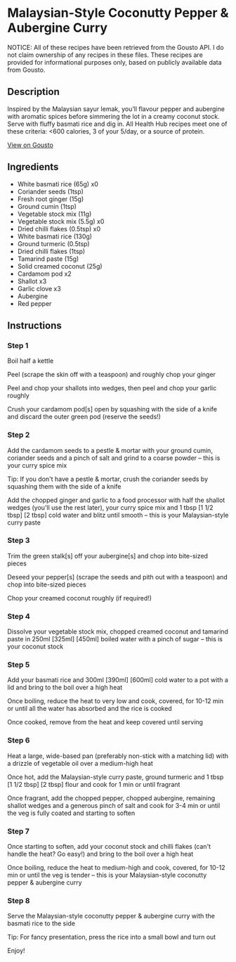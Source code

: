 # Malaysian-Style Coconutty Pepper & Aubergine Curry

NOTICE: All of these recipes have been retrieved from the Gousto API. I do not claim ownership of any recipes in these files. These recipes are provided for informational purposes only, based on publicly available data from Gousto.

## Description

Inspired by the Malaysian sayur lemak, you’ll flavour pepper and aubergine with aromatic spices before simmering the lot in a creamy coconut stock. Serve with fluffy basmati rice and dig in. All Health Hub recipes meet one of these criteria: <600 calories, 3 of your 5/day, or a source of protein.

[View on Gousto](https://www.gousto.co.uk/recipes/cookbook/malaysian-style-coconutty-red-pepper-aubergine-curry)

## Ingredients

- White basmati rice (65g) x0
- Coriander seeds (1tsp)
- Fresh root ginger (15g)
- Ground cumin (1tsp)
- Vegetable stock mix (11g)
- Vegetable stock mix (5.5g) x0
- Dried chilli flakes (0.5tsp) x0
- White basmati rice (130g)
- Ground turmeric (0.5tsp)
- Dried chilli flakes (1tsp)
- Tamarind paste (15g)
- Solid creamed coconut (25g)
- Cardamom pod x2
- Shallot x3
- Garlic clove x3
- Aubergine
- Red pepper

## Instructions


### Step 1

Boil half a kettle

Peel (scrape the skin off with a teaspoon) and roughly chop your ginger

Peel and chop your shallots into wedges, then peel and chop your garlic roughly

Crush your cardamom pod[s] open by squashing with the side of a knife and discard the outer green pod (reserve the seeds!)


### Step 2

Add the cardamom seeds to a pestle & mortar with your ground cumin, coriander seeds and a pinch of salt and grind to a coarse powder – this is your curry spice mix

Tip: If you don't have a pestle & mortar, crush the coriander seeds by squashing them with the side of a knife

Add the chopped ginger and garlic to a food processor with half the shallot wedges (you'll use the rest later), your curry spice mix and 1 tbsp <span class="text-purple">[1 1/2 tbsp] </span><span class="text-danger">[2 tbsp]</span> cold water and blitz until smooth – this is your Malaysian-style curry paste


### Step 3

Trim the green stalk[s] off your aubergine[s] and chop into bite-sized pieces

Deseed your pepper[s] (scrape the seeds and pith out with a teaspoon) and chop into bite-sized pieces

Chop your creamed coconut roughly (if required!)


### Step 4

Dissolve your vegetable stock mix, chopped creamed coconut and tamarind paste in 250ml <span class="text-purple">[325ml]</span><span class="text-danger"> [450ml]</span> boiled water with a pinch of sugar – this is your coconut stock


### Step 5

Add your basmati rice and 300ml <span class="text-purple">[390ml] </span><span class="text-danger">[600ml]</span> cold water to a pot with a lid and bring to the boil over a high heat

Once boiling, reduce the heat to very low and cook, covered, for 10-12 min or until all the water has absorbed and the rice is cooked

Once cooked, remove from the heat and keep covered until serving


### Step 6

Heat a large, wide-based pan (preferably non-stick with a matching lid) with a drizzle of vegetable oil over a medium-high heat

Once hot, add the Malaysian-style curry paste, ground turmeric and 1 tbsp <span class="text-purple">[1 1/2 tbsp]</span> <span class="text-danger">[2 tbsp]</span> flour and cook for 1 min or until fragrant

Once fragrant, add the chopped pepper, chopped aubergine, remaining shallot wedges and a generous pinch of salt and cook for 3-4 min or until the veg is fully coated and starting to soften


### Step 7

Once starting to soften, add your coconut stock and chilli flakes (can't handle the heat? Go easy!) and bring to the boil over a high heat

Once boiling, reduce the heat to medium-high and cook, covered, for 10-12 min or until the veg is tender – this is your Malaysian-style coconutty pepper & aubergine curry

### Step 8

Serve the Malaysian-style coconutty pepper & aubergine curry with the basmati rice to the side

Tip: For fancy presentation, press the rice into a small bowl and turn out

Enjoy!

